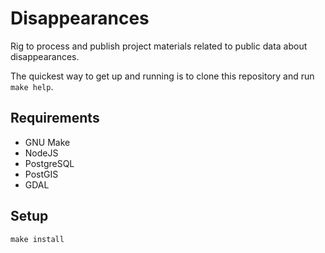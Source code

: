 # Disappearances

Rig to process and publish project materials related to public data about disappearances.

The quickest way to get up and running is to clone this repository and run `make help`.


## Requirements

* GNU Make
* NodeJS
* PostgreSQL
* PostGIS
* GDAL

## Setup

```
make install
```
